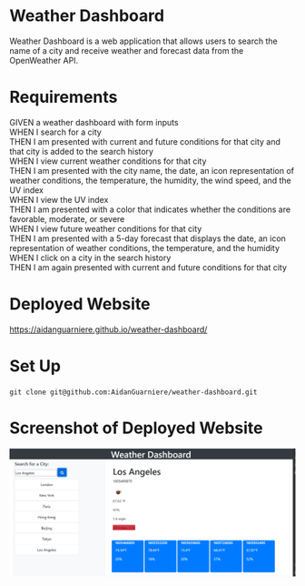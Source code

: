 # Weather Dashboard

Weather Dashboard is a web application that allows users to search the name of a city and receive weather and forecast data from the OpenWeather API. 

# Requirements 
GIVEN a weather dashboard with form inputs<br>
WHEN I search for a city<br>
THEN I am presented with current and future conditions for that city and that city is added to the search history<br>
WHEN I view current weather conditions for that city<br>
THEN I am presented with the city name, the date, an icon representation of weather conditions, the temperature, the humidity, the wind speed, and the UV index<br>
WHEN I view the UV index<br>
THEN I am presented with a color that indicates whether the conditions are favorable, moderate, or severe<br>
WHEN I view future weather conditions for that city<br>
THEN I am presented with a 5-day forecast that displays the date, an icon representation of weather conditions, the temperature, and the humidity<br>
WHEN I click on a city in the search history<br>
THEN I am again presented with current and future conditions for that city<br>

# Deployed Website
https://aidanguarniere.github.io/weather-dashboard/

# Set Up
`
git clone git@github.com:AidanGuarniere/weather-dashboard.git
` 

# Screenshot of Deployed Website
<img src = weather-dashboard-screenshot.png>